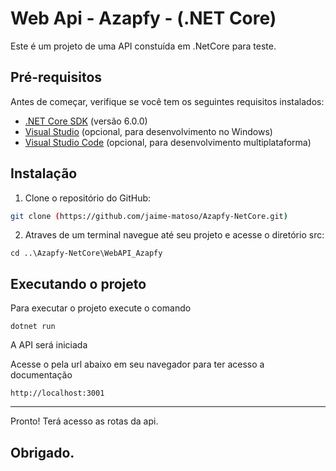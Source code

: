 # Web Api - Azapfy - (.NET Core)

Este é um projeto de uma API constuída em .NetCore para teste.

## Pré-requisitos

Antes de começar, verifique se você tem os seguintes requisitos instalados:

- [.NET Core SDK](https://dotnet.microsoft.com/download) (versão 6.0.0)
- [Visual Studio](https://visualstudio.microsoft.com/) (opcional, para desenvolvimento no Windows)
- [Visual Studio Code](https://code.visualstudio.com/) (opcional, para desenvolvimento multiplataforma)

## Instalação

1. Clone o repositório do GitHub:

```bash
git clone (https://github.com/jaime-matoso/Azapfy-NetCore.git)
```

2. Atraves de um terminal navegue até seu projeto e acesse o diretório src:

```
cd ..\Azapfy-NetCore\WebAPI_Azapfy
```	

## Executando o projeto

Para executar o projeto execute o comando

```
dotnet run
```

A API será iniciada

Acesse o pela url abaixo em seu navegador para ter acesso a documentação

```
http://localhost:3001
```

---
Pronto! Terá acesso as rotas da api.

Obrigado.
---
